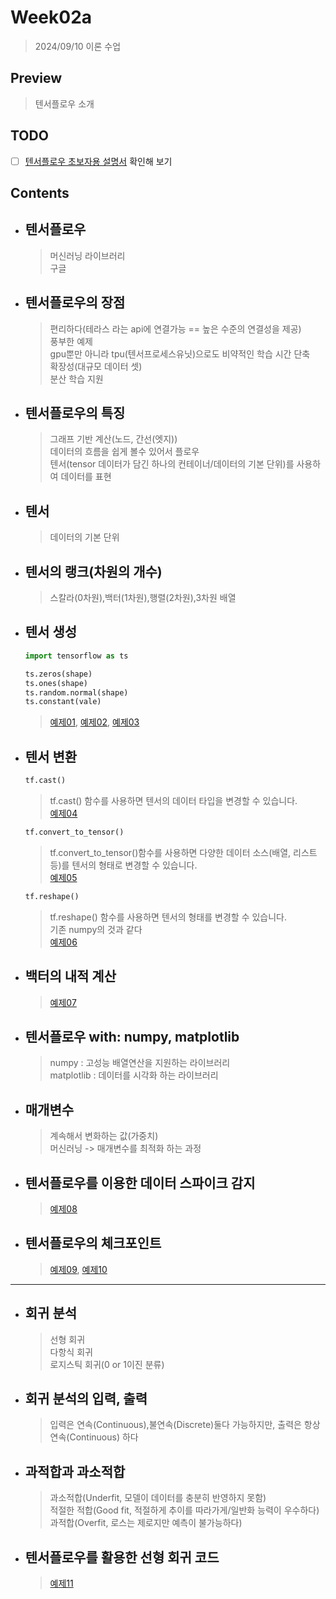 # Week02a

> 2024/09/10 이론 수업  

## Preview

> 텐서플로우 소개

## TODO

- [ ] [텐서플로우 초보자용 설명서](https://www.tensorflow.org/tutorials?hl=ko) 확인해 보기  

## Contents

- ## 텐서플로우

    > 머신러닝 라이브러리  
    > 구글  

- ## 텐서플로우의 장점

    > 편리하다(테라스 라는 api에 연결가능 == 높은 수준의 연결성을 제공)  
    > 풍부한 예제  
    > gpu뿐만 아니라 tpu(텐서프로세스유닛)으로도 비약적인 학습 시간 단축  
    > 확장성(대규모 데이터 셋)  
    > 분산 학습 지원  

- ## 텐서플로우의 특징

    > 그래프 기반 계산(노드, 간선(엣지))  
    > 데이터의 흐름을 쉽게 볼수 있어서 플로우  
    > 텐서(tensor 데이터가 담긴 하나의 컨테이너/데이터의 기본 단위)를 사용하여 데이터를 표현  

- ## 텐서

    > 데이터의 기본 단위  

- ## 텐서의 랭크(차원의 개수)

    > 스칼라(0차원),백터(1차원),행렬(2차원),3차원 배열  

- ## 텐서 생성

    ```python
    import tensorflow as ts

    ts.zeros(shape)
    ts.ones(shape)
    ts.random.normal(shape)
    ts.constant(vale)
    ```
    > [예제01](./Example01.py), [예제02](./Example02.py), [예제03](./Example03.py)  

- ## 텐서 변환  

    ```python
    tf.cast()
    ```
    > tf.cast() 함수를 사용하면 텐서의 데이터 타입을 변경할 수 있습니다.  
    > [예제04](./Example04.py)  
    ```python
    tf.convert_to_tensor()
    ```
    > tf.convert_to_tensor()함수를 사용하면 다양한 데이터 소스(배열, 리스트 등)를 텐서의 형태로 변경할 수 있습니다.  
    > [예제05](./Example05.py)  
    ```python
    tf.reshape()
    ```
    > tf.reshape() 함수를 사용하면 텐서의 형태를 변경할 수 있습니다.  
    > 기존 numpy의 것과 같다  
    > [예제06](./Example06.py)

- ## 백터의 내적 계산

    > [예제07](Example07.py)  

- ## 텐서플로우 with: numpy, matplotlib

    > numpy : 고성능 배열연산을 지원하는 라이브러리  
    > matplotlib : 데이터를 시각화 하는 라이브러리

- ## 매개변수 

    > 계속해서 변화하는 값(가중치)  
    > 머신러닝 -> 매개변수를 최적화 하는 과정

- ## 텐서플로우를 이용한 데이터 스파이크 감지
  
    > [예제08](./Example08.py)  

- ## 텐서플로우의 체크포인트

    > [예제09](./Example09.py), [예제10](./Example10.py)  

---

- ## 회귀 분석 

    > 선형 회귀  
    > 다항식 회귀  
    > 로지스틱 회귀(0 or 1이진 분류)  

- ## 회귀 분석의 입력, 출력

    > 입력은 연속(Continuous),불연속(Discrete)둘다 가능하지만, 출력은 항상 연속(Continuous) 하다  

- ## 과적합과 과소적합

    > 과소적합(Underfit, 모델이 데이터를 충분히 반영하지 못함)  
    > 적절한 적합(Good fit, 적절하게 추이를 따라가게/일반화 능력이 우수하다)  
    > 과적합(Overfit, 로스는 제로지만 예측이 불가능하다)  

- ## 텐서플로우를 활용한 선형 회귀 코드

    > [예제11](./Example11.py)
